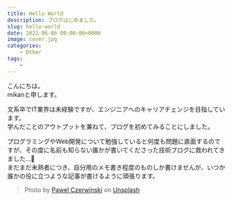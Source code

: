 ```yaml
---
title: Hello World
description: ブログはじめました。
slug: hello-world
date: 2022-06-06 00:00:00+0000
image: cover.jpg
categories:
    - Other
tags:
    - 
---
```


こんにちは。  
mikanと申します。  

文系卒でIT業界は未経験ですが、エンジニアへのキャリアチェンジを目指しています。  
学んだことのアウトプットを兼ねて、ブログを初めてみることにしました。  

プログラミングやWeb開発について勉強していると何度も問題に直面するのですが、その度に名前も知らない誰かが書いてくださった技術ブログに救われてきました…🙏  
まだまだ未熟者につき、自分用のメモ書き程度のものしか書けませんが、いつか誰かの役に立つような記事が書けるように頑張ります。  

> Photo by [Pawel Czerwinski](https://unsplash.com/@pawel_czerwinski) on [Unsplash](https://unsplash.com/)